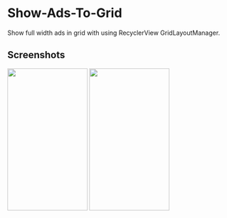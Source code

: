 # Show-Ads-To-Grid
Show full width ads in grid with using RecyclerView GridLayoutManager.


## Screenshots

<img src="https://github.com/monikamiyani/Show-Ads-To-Grid/assets/88763490/aa47d91b-a4b5-4151-b291-2373287b1ce8.png" width="180" height="320"/> 

<img src="https://github.com/monikamiyani/Show-Ads-To-Grid/assets/88763490/ecfef21d-07a9-4f69-9691-2bae076c02e7.png" width="180" height="320"/> 


